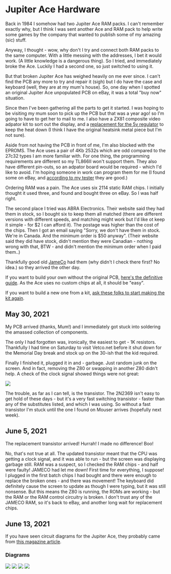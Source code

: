 # Jupiter Ace Hardware

Back in 1984 I somehow had two Jupiter Ace RAM packs. I can't remember exactly why, but I think I was sent another Ace and RAM pack to help write some games by the company that wanted to publish some of my amazing (sic) stuff.

Anyway, I thought - wow, why don't I try and connect both RAM packs to the same computer. With a little messing with the addresses, I bet it would work. (A little knowledge is a dangerous thing). So I tried, and immediately broke the Ace. Luckily I had a second one, so just switched to using it.

But that broken Jupiter Ace has weighed heavily on me ever since. I can't find the PCB any more to try and repair it (sigh) but I do have the case and keyboard (well, they are at my mum's house). So, one day when I spotted an original Jupiter Ace unpopulated PCB on eBay, it was a total "buy now" situation. 

Since then I've been gathering all the parts to get it started. I was hoping to be visiting my mum soon to pick up the PCB but that was a year ago! so I'm going to have to get her to mail to me. I also have a ZX81 composite video adpator kit to sort out the display, and a [replacement for the 5v regulator](https://www.tindie.com/products/ddebeer/5v-1a-switch-mode-voltage-regulator/) to keep the heat down (I think I have the original heatsink metal piece but I'm not sure).

Aside from not having the PCB in front of me, I'm also blocked with the EPROMS. The Ace uses a pair of 4Kb 2532s which are odd compared to the 27c32 types I am more familiar with. For one thing, the programming requirements are different so my TL866II won't support them. They also have different pin-outs, so an adpator board would be required - which I'd like to avoid. I'm hoping someone in work can program them for me (I found some on eBay, and [according to my tester](https://store.backbit.io/product/chip-tester/) they are good.)

Ordering RAM was a pain. The Ace uses six 2114 static RAM chips. I initially thought it used three, and found and bought three on eBay. So I was half right.

The second place I tried was ABRA Electronics. Their website said they had them in stock, so I bought six to keep them all matched (there are different versions with different speeds, and matching might work but I'd like ot keep it simple - for $2 I can afford it). The postage was higher than the cost of the chips. Then I got an email saying "Sorry, we don't have them in stock. We're in Canada. And the minimum order is $50 anyway". (Their website said they did have stock, didn't mention they were Canadian - nothing wrong with that, BTW - and didn't mention the minimum order when I paid them..)

Thankfully good old [JameCo](https://www.jameco.com) had them (why didn't I check there first? No idea.) so they arrived the other day.

If you want to build your own without the original PCB, [here's the definitive guide](http://jupiter-ace.co.uk/hardware_diy_ace.html). As the Ace uses no custom chips at all, it should be "easy". 

If you want to build a new one from a kit, [ask these folks to start making the kit again](https://www.thefuturewas8bit.com/minstrel4th.html).

## May 30, 2021

My PCB arrived (thanks, Mum!) and I immediately got stuck into soldering the amassed collection of components. 

The only I had forgotten was, ironically, the easiest to get - 1K resistors. Thankfully I had time on Saturday to visit Vetco.net before it shut down for the Memorial Day break and stock up on the 30-ish that the kid required.

Finally I finished it, plugged it in and - garbage. Just random junk on the screen. And in fact, removing the Z80 or swapping in another Z80 didn't help. A check of the clock signal showed things were not great:

![](../images/ace-clock.png)

The trouble, as far as I can tell, is the transistor. The 2N2369 isn't easy to get hold of these days - but it's a very fast switching transistor - faster than any of the substitutes listed, and which I was using. So without a fast transistor I'm stuck until the one I found on Mouser arrives (hopefully next week).


## June 5, 2021

The replacement transistor arrived! Hurrah! I made no difference! Boo!

No, that's not true at all. The updated transistor meant that the CPU was getting a clock signal, and it was able to run - but the screen was displaying garbage still. RAM was a suspect, so I checked the RAM chips - and half were faulty! JAMECO had let me down! First time for everything, I suppose! I plugged in the first batch chips I had bought and there were enough to replace the broken ones - and there was movement! The keyboard did definitely cause the screen to update as though I were typing, but it was still nonsense. But this means the Z80 is running, the ROMs are working - but the RAM or the RAM control circuitry is broken. I don't trust any of the JAMECO RAM, so it's back to eBay, and another long wait for replacement chips.

## June 13, 2021

If you have seen circuit diagrams for the Jupiter Ace, they probably came from [this magazine article](https://github.com/bitfixer/bf-romulator).

### Diagrams

![](ace-cct0.png)
![](ace-cct1.png)
![](ace-cct2.png)
![](ace-cct3.jpg)